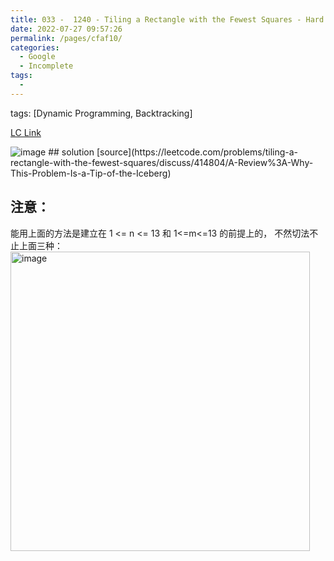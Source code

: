 ```yaml
---
title: 033 -  1240 - Tiling a Rectangle with the Fewest Squares - Hard
date: 2022-07-27 09:57:26
permalink: /pages/cfaf10/
categories:
  - Google
  - Incomplete
tags:
  - 
---
```

tags: [Dynamic Programming, Backtracking]

[LC Link](https://leetcode.cn/problems/tiling-a-rectangle-with-the-fewest-squares/)

<img alt="image" src="https://user-images.githubusercontent.com/41789327/182078277-517c38c5-676c-433a-bb87-9ec0794fd3ca.png">
## solution
[source](https://leetcode.com/problems/tiling-a-rectangle-with-the-fewest-squares/discuss/414804/A-Review%3A-Why-This-Problem-Is-a-Tip-of-the-Iceberg)

## 注意：
能用上面的方法是建立在 1 <= n <= 13 和 1<=m<=13 的前提上的， 不然切法不止上面三种：
<img width="479" alt="image" src="https://user-images.githubusercontent.com/41789327/182079110-370d6984-014e-41ca-a603-9e57827d766c.png">
